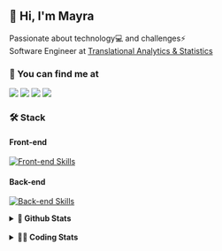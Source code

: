 ## 👋 Hi, I'm Mayra

Passionate about technology💻 and challenges⚡  
Software Engineer at [Translational Analytics & Statistics](https://www.trans-stat.com/)

### 💬 You can find me at

<a href="https://mayra.dev" target="_blank" rel="noopener"><img src="https://img.shields.io/badge/-mayra.dev-005FED?style=flat&logo=Google-chrome&logoColor=white"/></a>
<a href="https://linkedin.com/in/mayraamaral" target="_blank" rel="noopener"><img src="https://img.shields.io/badge/-/mayraamaral-0077B5?style=flat&logo=Linkedin&logoColor=white"/></a>
<a href="mailto:mayra@mayra.dev" target="_blank" rel="noopener"><img src="https://img.shields.io/badge/-mayra@mayra.dev-D14836?style=flat&logo=Gmail&logoColor=white"/></a>
<a href="" target="_blank" rel="noopener"><img src="https://img.shields.io/badge/-mayraamaral-7289DA?style=flat&logo=Discord&logoColor=white"/></a>

### 🛠️ Stack
#### Front-end

[![Front-end Skills](https://skillicons.dev/icons?i=react,next,angular,redux,styledcomponents,html,css,sass,js,ts,figma)](https://skillicons.dev)
#### Back-end

[![Back-end Skills](https://skillicons.dev/icons?i=nodejs,ts,aws,java,spring,postgres,mysql,git,linux,bash,docker,jenkins)](https://skillicons.dev)
  

<details>
    <summary><strong>📌 Github Stats</strong></summary>
    <br />
    <div align="center">
        <table>
      <td><img height="160em" src="https://github-readme-stats.vercel.app/api?username=mayraamaral&show_icons=true&theme=algolia&hide_border=true&hide=stars&count_private=true" alt="Readme stats"></td>
      <td><img height="160em" src="https://github-readme-stats.vercel.app/api/top-langs/?username=mayraamaral&&layout=compact&&theme=algolia&hide_border=true&langs_count=6" alt="Language stats"></td>
       </table>
  </div> 
    

  <p align="center">
    <img src="https://github-readme-streak-stats.herokuapp.com?user=mayraamaral&theme=dark&hide_border=true&date_format=j%20M%5B%20Y%5D&locale=pt-br&background=050F2C&ring=0195DD&fire=23AA7D&currStreakLabel=23AA7D" alt="Streak stats">
  </p> 
</details>

<br />

<details>
  <summary><strong>👩‍💻 Coding Stats</strong></summary>
  <br />
  
  <!--START_SECTION:waka-->
![Code Time](http://img.shields.io/badge/Code%20Time-953%20hrs%2044%20mins-blue)

**🐱 My GitHub Data** 

> 📦 640.8 kB Used in GitHub's Storage 
 > 
> 🏆 730 Contributions in the Year 2025
 > 
> 🚫 Not Opted to Hire
 > 
> 📜 66 Public Repositories 
 > 
> 🔑 35 Private Repositories 
 > 
**I'm an Early 🐤** 

```text
🌞 Morning                690 commits         ███░░░░░░░░░░░░░░░░░░░░░░   11.63 % 
🌆 Daytime                3184 commits        █████████████░░░░░░░░░░░░   53.65 % 
🌃 Evening                1739 commits        ███████░░░░░░░░░░░░░░░░░░   29.30 % 
🌙 Night                  322 commits         █░░░░░░░░░░░░░░░░░░░░░░░░   05.43 % 
```
📅 **I'm Most Productive on Wednesday** 

```text
Monday                   1068 commits        ████░░░░░░░░░░░░░░░░░░░░░   17.99 % 
Tuesday                  1026 commits        ████░░░░░░░░░░░░░░░░░░░░░   17.29 % 
Wednesday                1189 commits        █████░░░░░░░░░░░░░░░░░░░░   20.03 % 
Thursday                 961 commits         ████░░░░░░░░░░░░░░░░░░░░░   16.19 % 
Friday                   944 commits         ████░░░░░░░░░░░░░░░░░░░░░   15.91 % 
Saturday                 307 commits         █░░░░░░░░░░░░░░░░░░░░░░░░   05.17 % 
Sunday                   440 commits         ██░░░░░░░░░░░░░░░░░░░░░░░   07.41 % 
```


📊 **This Week I Spent My Time On** 

```text
🕑︎ Time Zone: America/Sao_Paulo

💬 Programming Languages: 
TypeScript               6 hrs 59 mins       ███████████████████████░░   91.56 % 
Other                    19 mins             █░░░░░░░░░░░░░░░░░░░░░░░░   04.18 % 
Python                   17 mins             █░░░░░░░░░░░░░░░░░░░░░░░░   03.87 % 
CSS                      1 min               ░░░░░░░░░░░░░░░░░░░░░░░░░   00.31 % 
JavaScript               0 secs              ░░░░░░░░░░░░░░░░░░░░░░░░░   00.04 % 

🔥 Editors: 
Cursor                   7 hrs 32 mins       █████████████████████████   98.93 % 
VS Code                  4 mins              ░░░░░░░░░░░░░░░░░░░░░░░░░   01.07 % 

💻 Operating System: 
Linux                    7 hrs 37 mins       █████████████████████████   100.00 % 
```

**I Mostly Code in Java** 

```text
Java                     118 repos           ███████░░░░░░░░░░░░░░░░░░   27.90 % 
JavaScript               96 repos            ██████░░░░░░░░░░░░░░░░░░░   22.70 % 
TypeScript               81 repos            █████░░░░░░░░░░░░░░░░░░░░   19.15 % 
Python                   3 repos             ░░░░░░░░░░░░░░░░░░░░░░░░░   00.71 % 
PHP                      2 repos             ░░░░░░░░░░░░░░░░░░░░░░░░░   00.47 % 
```




 Last Updated on 28/08/2025 19:16:24 UTC
<!--END_SECTION:waka-->

</details>
